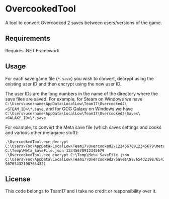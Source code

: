 # OvercookedTool

A tool to convert Overcooked 2 saves between users/versions of the game.

## Requirements

Requires .NET Framework

## Usage

For each save game file (`*.save`) you wish to convert, decrypt using the existing user ID and then encrypt using the new user ID.

The user IDs are the long numbers in the name of the directory where the save files are saved. For example, for Steam on Windows we have `C:\Users\username\AppData\LocalLow\Team17\Overcooked2\<STEAM_ID>\*.save`, and for GOG Galaxy on Windows we have `C:\Users\username\AppData\LocalLow\Team17\Overcooked2\Saves\<GALAXY_ID>\*.save`

For example, to convert the Meta save file (which saves settings and cooks and various other metagame stuff):
```
.\OvercookedTool.exe decrypt C:\Users\Foo\AppData\LocalLow\Team17\Overcooked2\12345678912345679\Meta_SaveFile.save C:\Temp\Meta_SaveFile.json 12345678912345679
.\OvercookedTool.exe encrypt C:\Temp\Meta_SaveFile.json C:\Users\Foo\AppData\LocalLow\Team17\Overcooked2\Saves\987654321987654321\Meta_SaveFile.save 987654321987654321
```

## License

This code belongs to Team17 and I take no credit or responsibility over it.

